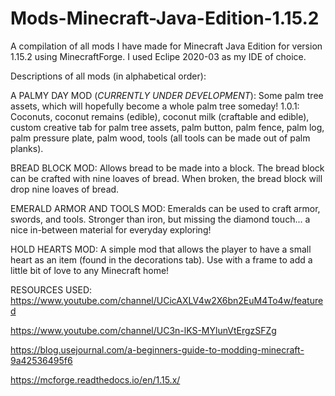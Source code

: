 # Mods-Minecraft-Java-Edition-1.15.2
A compilation of all mods I have made for Minecraft Java Edition 
for version 1.15.2 using MinecraftForge. I used Eclipe 2020-03
as my IDE of choice.

Descriptions of all mods (in alphabetical order):

A PALMY DAY MOD (*CURRENTLY UNDER DEVELOPMENT*):
Some palm tree assets, which will hopefully become a whole palm tree someday! 
1.0.1: Coconuts, coconut remains (edible), coconut milk (craftable and edible), custom creative tab for palm tree assets, palm button,
palm fence, palm log, palm pressure plate, palm wood, tools (all tools can be made out of palm planks). 


BREAD BLOCK MOD:
Allows bread to be made into a block. The bread block can be 
crafted with nine loaves of bread. When broken, the bread 
block will drop nine loaves of bread. 

EMERALD ARMOR AND TOOLS MOD:
Emeralds can be used to craft armor, swords, and tools. Stronger than iron, but missing the diamond touch... a nice in-between material for everyday exploring!

HOLD HEARTS MOD:
A simple mod that allows the player to have a small heart as an 
item (found in the decorations tab). Use with a frame to add a 
little bit of love to any Minecraft home!


RESOURCES USED:
https://www.youtube.com/channel/UCicAXLV4w2X6bn2EuM4To4w/featured

https://www.youtube.com/channel/UC3n-lKS-MYlunVtErgzSFZg

https://blog.usejournal.com/a-beginners-guide-to-modding-minecraft-9a42536495f6

https://mcforge.readthedocs.io/en/1.15.x/


